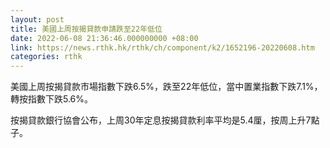 ```yaml
---
layout: post
title: 美國上周按揭貸款申請跌至22年低位
date: 2022-06-08 21:36:46.000000000 +08:00
link: https://news.rthk.hk/rthk/ch/component/k2/1652196-20220608.htm
categories: rthk
---
```


美國上周按揭貸款市場指數下跌6.5%，跌至22年低位，當中置業指數下跌7.1%，轉按指數下跌5.6%。

按揭貸款銀行協會公布，上周30年定息按揭貸款利率平均是5.4厘，按周上升7點子。
